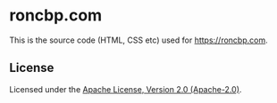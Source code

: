 # roncbp.com

This is the source code (HTML, CSS etc) used for https://roncbp.com.

## License
Licensed under the [Apache License, Version 2.0 (Apache-2.0)](https://www.apache.org/licenses/LICENSE-2.0.html).
